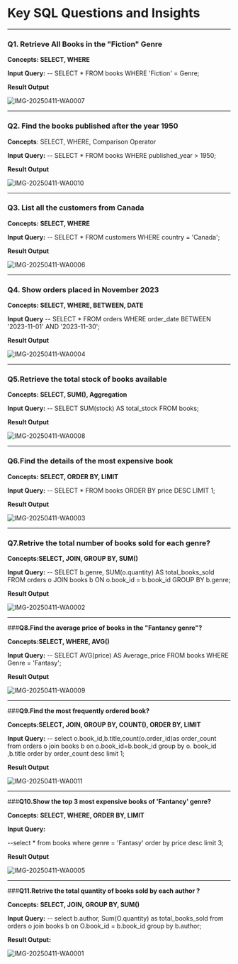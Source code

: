 # Key SQL Questions and Insights

---

### Q1. Retrieve All Books in the "Fiction" Genre

**Concepts: SELECT, WHERE**

**Input Query:**
-- SELECT * FROM books WHERE 'Fiction' = Genre;

**Result Output**

![IMG-20250411-WA0007](https://github.com/user-attachments/assets/b2b90043-dd91-45c1-a529-694a6399a4f3)

---

### **Q2. Find the books published after the year 1950**

 **Concepts**: SELECT, WHERE, Comparison Operator

**Input Query:**
-- SELECT * FROM books WHERE published_year > 1950;

**Result Output** 

![IMG-20250411-WA0010](https://github.com/user-attachments/assets/dfc272da-9cde-4eab-be3c-48d8510d91ed)

---

### **Q3.  List all the customers from Canada**
 
 **Concepts: SELECT, WHERE**

 **Input Query:**
 -- SELECT * FROM customers WHERE country = 'Canada';

 **Result Output**
 
 ![IMG-20250411-WA0006](https://github.com/user-attachments/assets/635ff4dd-bc80-41f5-b55e-d2e5b8b56861)

 --- 
 
 ### **Q4. Show orders placed in November 2023**

**Concepts: SELECT, WHERE, BETWEEN, DATE**

**Input Query**
-- SELECT * FROM orders WHERE order_date BETWEEN '2023-11-01' AND '2023-11-30';

**Result Output**

![IMG-20250411-WA0004](https://github.com/user-attachments/assets/b7a82656-f28a-4d9f-ac2b-430dc838d8bc)

---

### **Q5.Retrieve the total stock of books available**

**Concepts: SELECT, SUM(), Aggregation**

**Input Query:**
-- SELECT SUM(stock) AS total_stock FROM books;

**Result Output**

![IMG-20250411-WA0008](https://github.com/user-attachments/assets/4b435c45-00e6-482f-9677-7c8e87b03968)

---

### **Q6.Find the details of the most expensive book**

**Concepts: SELECT, ORDER BY, LIMIT**

**Input Query:**
-- SELECT * FROM books ORDER BY price DESC LIMIT 1;

**Result Output**

![IMG-20250411-WA0003](https://github.com/user-attachments/assets/888b5b10-3f37-4bc2-86a5-4c754c1468d6)

---

### **Q7.Retrive the total number of books sold for each genre?**

**Concepts:SELECT, JOIN, GROUP BY, SUM()**

**Input Query:**
-- SELECT b.genre, SUM(o.quantity) AS total_books_sold 
FROM orders o
JOIN books b ON o.book_id = b.book_id 
GROUP BY b.genre;

**Result Output**

![IMG-20250411-WA0002](https://github.com/user-attachments/assets/b5343033-2d88-455b-a2e9-4bbcd080f584)

---

###**Q8.Find the average price of books in the "Fantancy genre"?**

**Concepts:SELECT, WHERE, AVG()**

**Input Query:**
-- SELECT AVG(price) AS Average_price FROM books WHERE Genre = 'Fantasy';

**Result Output**

![IMG-20250411-WA0009](https://github.com/user-attachments/assets/9db5efca-47b4-4717-a0bf-478b85768982)

---

###**Q9.Find the most frequently ordered book?**

**Concepts:SELECT, JOIN, GROUP BY, COUNT(), ORDER BY, LIMIT**

**Input Query:**
-- select o.book_id,b.title,count(o.order_id)as order_count from orders o
join books b on o.book_id=b.book_id
group by o. book_id ,b.title order by order_count desc limit 1;

**Result Output**

![IMG-20250411-WA0011](https://github.com/user-attachments/assets/c226aee7-5c82-409b-9338-f0bc1dfddbc5)

---

###**Q10.Show the top 3 most expensive books of 'Fantancy' genre?**

**Concepts: SELECT, WHERE, ORDER BY, LIMIT**

**Input Query:**

--select * from books where genre = 'Fantasy' order by price desc limit 3;

**Result Output**

![IMG-20250411-WA0005](https://github.com/user-attachments/assets/0e007a41-4ef3-43e1-ae36-379d9d85a06d)

---

###**Q11.Retrive the total quantity of books sold by each author ?**

**Concepts: SELECT, JOIN, GROUP BY, SUM()**

**Input Query:**
-- select b.author, Sum(O.quantity) as total_books_sold
from orders  o 
join books b on O.book_id = b.book_id group by b.author;

**Result Output:**

![IMG-20250411-WA0001](https://github.com/user-attachments/assets/daa3c42a-0c98-4ec3-9722-2d9d558c69dd)


















